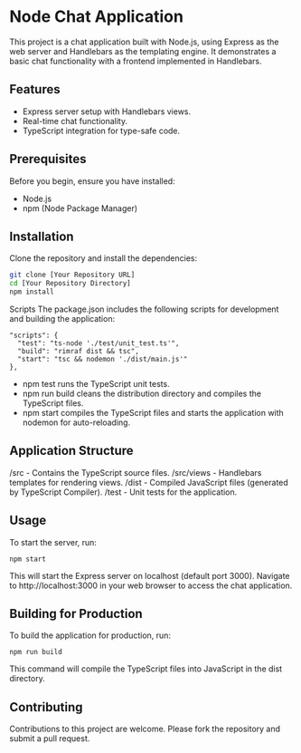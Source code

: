 # Node Chat Application

This project is a chat application built with Node.js, using Express as the web server and Handlebars as the templating engine. It demonstrates a basic chat functionality with a frontend implemented in Handlebars.

## Features

- Express server setup with Handlebars views.
- Real-time chat functionality.
- TypeScript integration for type-safe code.

## Prerequisites

Before you begin, ensure you have installed:

- Node.js
- npm (Node Package Manager)

## Installation

Clone the repository and install the dependencies:

```bash
git clone [Your Repository URL]
cd [Your Repository Directory]
npm install
```

Scripts
The package.json includes the following scripts for development and building the application:
```
"scripts": {
  "test": "ts-node './test/unit_test.ts'",
  "build": "rimraf dist && tsc",
  "start": "tsc && nodemon './dist/main.js'"
},
```

* npm test runs the TypeScript unit tests.
* npm run build cleans the distribution directory and compiles the TypeScript files.
* npm start compiles the TypeScript files and starts the application with nodemon for auto-reloading.

## Application Structure
/src - Contains the TypeScript source files.
/src/views - Handlebars templates for rendering views.
/dist - Compiled JavaScript files (generated by TypeScript Compiler).
/test - Unit tests for the application.

## Usage
To start the server, run:

```
npm start
```

This will start the Express server on localhost (default port 3000). Navigate to http://localhost:3000 in your web browser to access the chat application.

## Building for Production
To build the application for production, run:
```
npm run build
```
This command will compile the TypeScript files into JavaScript in the dist directory.

## Contributing
Contributions to this project are welcome. Please fork the repository and submit a pull request.
